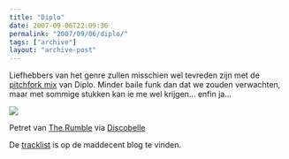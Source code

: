 ```yaml
---
title: "Diplo"
date: 2007-09-06T22:09:36
permalink: "2007/09/06/diplo/"
tags: ["archive"]
layout: "archive-post"
---
```

Liefhebbers van het genre zullen misschien wel tevreden zijn met de [pitchfork mix](http://downloads.pitchforkmedia.com/Diplo%20-%20Pitchfork%20Mix%2002.zip "http://downloads.pitchforkmedia.com/Diplo%20-%20Pitchfork%20Mix%2002.zip") van Diplo. Minder baile funk dan dat we zouden verwachten, maar met sommige stukken kan ie me wel krijgen… enfin ja…

![](http://www.therumble.se/rumblefunk/images/big/_MG_8197.jpg)

Petret van [The Rumble](http://www.therumble.se/ "http://www.therumble.se/") via [Discobelle](http://www.discobelle.net/2007/09/05/new-diplo-mix/ "http://www.discobelle.net/2007/09/05/new-diplo-mix/")

De [tracklist](http://maddecent.com/blog/?p=165 "http://maddecent.com/blog/?p=165") is op de maddecent blog te vinden.
